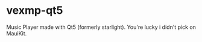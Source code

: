 # vexmp-qt5
Music Player made with Qt5 (formerly starlight). You're lucky i didn't pick on MauiKit.
